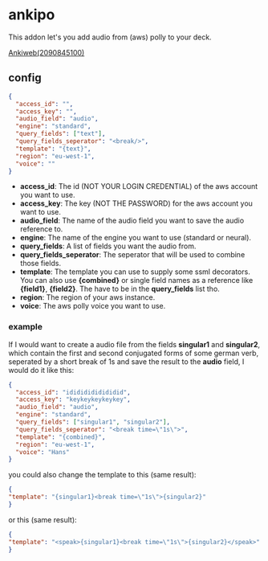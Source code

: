 # ankipo
This addon let's you add audio from (aws) polly to your deck.

[Ankiweb(2090845100)](https://ankiweb.net/shared/info/2090845100)

## config
```json
{
  "access_id": "",
  "access_key": "",
  "audio_field": "audio",
  "engine": "standard",
  "query_fields": ["text"],
  "query_fields_seperator": "<break/>",
  "template": "{text}",
  "region": "eu-west-1",
  "voice": ""
}
```

- **access_id**: The id (NOT YOUR LOGIN CREDENTIAL) of the aws account you want to use.
- **access_key**: The key (NOT THE PASSWORD) for the aws account you want to use.
- **audio_field**: The name of the audio field you want to save the audio reference to.
- **engine**: The name of the engine you want to use (standard or neural).
- **query_fields**: A list of fields you want the audio from.
- **query_fields_seperator**: The seperator that will be used to combine those fields.
- **template**: The template you can use to supply some ssml decorators. You can also use **{combined}** or single field names as a reference like **{field1}**, **{field2}**. The have to be in the **query_fields** list tho.
- **region**: The region of your aws instance.
- **voice**: The aws polly voice you want to use.

### example

If I would want to create a audio file from the fields **singular1** and **singular2**, which
contain the first and second conjugated forms of some german verb,
seperated by a short break of 1s and save the result to the **audio** field,
I would do it like this:

```json
{
  "access_id": "idididididididid",
  "access_key": "keykeykeykeykey",
  "audio_field": "audio",
  "engine": "standard",
  "query_fields": ["singular1", "singular2"],
  "query_fields_seperator": "<break time=\"1s\">",
  "template": "{combined}",
  "region": "eu-west-1",
  "voice": "Hans"
}
```

you could also change the template to this (same result):

```json
{
"template": "{singular1}<break time=\"1s\">{singular2}"
}
```

or this (same result):

```json
{
"template": "<speak>{singular1}<break time=\"1s\">{singular2}</speak>"
}
```

